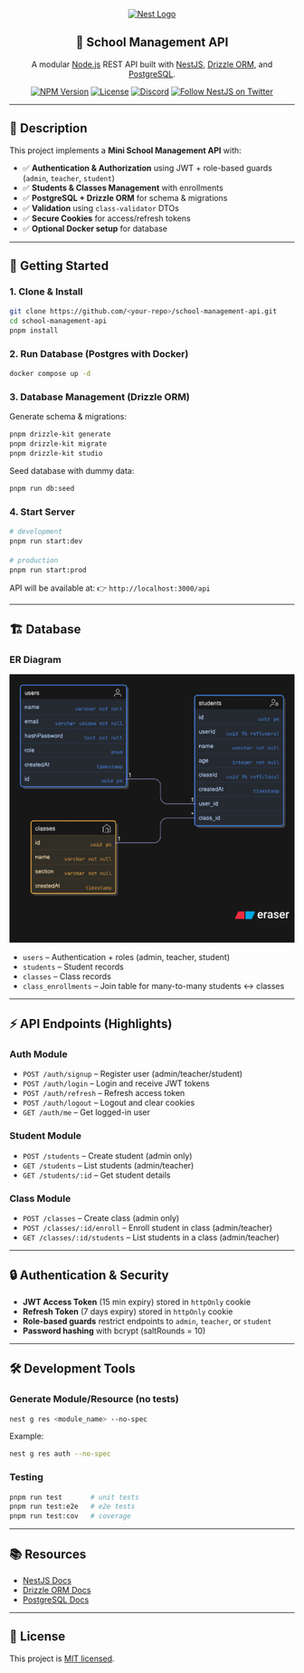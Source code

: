 <p align="center">
  <a href="http://nestjs.com/" target="blank">
    <img src="https://nestjs.com/img/logo-small.svg" width="120" alt="Nest Logo" />
  </a>
</p>

<h2 align="center">📘 School Management API</h2>

<p align="center">
  A modular <a href="http://nodejs.org" target="_blank">Node.js</a> REST API built with <a href="http://nestjs.com/">NestJS</a>, 
  <a href="https://orm.drizzle.team/">Drizzle ORM</a>, and <a href="https://www.postgresql.org/">PostgreSQL</a>.
</p>

<p align="center">
  <a href="https://www.npmjs.com/package/@nestjs/core" target="_blank"><img src="https://img.shields.io/npm/v/@nestjs/core.svg" alt="NPM Version" /></a>
  <a href="https://www.npmjs.com/package/@nestjs/core" target="_blank"><img src="https://img.shields.io/npm/l/@nestjs/core.svg" alt="License" /></a>
  <a href="https://discord.gg/G7Qnnhy" target="_blank"><img src="https://img.shields.io/badge/discord-online-brightgreen.svg" alt="Discord"/></a>
  <a href="https://twitter.com/nestframework" target="_blank"><img src="https://img.shields.io/twitter/follow/nestframework.svg?style=social&label=Follow" alt="Follow NestJS on Twitter"></a>
</p>

---

## 📖 Description

This project implements a **Mini School Management API** with:

- ✅ **Authentication & Authorization** using JWT + role-based guards (`admin`, `teacher`, `student`)
- ✅ **Students & Classes Management** with enrollments
- ✅ **PostgreSQL + Drizzle ORM** for schema & migrations
- ✅ **Validation** using `class-validator` DTOs
- ✅ **Secure Cookies** for access/refresh tokens
- ✅ **Optional Docker setup** for database

---

## 🚀 Getting Started

### 1. Clone & Install

```bash
git clone https://github.com/<your-repo>/school-management-api.git
cd school-management-api
pnpm install
```

### 2. Run Database (Postgres with Docker)

```bash
docker compose up -d
```

### 3. Database Management (Drizzle ORM)

Generate schema & migrations:

```bash
pnpm drizzle-kit generate
pnpm drizzle-kit migrate
pnpm drizzle-kit studio
```

Seed database with dummy data:

```bash
pnpm run db:seed
```

### 4. Start Server

```bash
# development
pnpm run start:dev

# production
pnpm run start:prod
```

API will be available at:
👉 `http://localhost:3000/api`

---

## 🏗️ Database

### ER Diagram

![ER_diagram](./er_diagram.png)

- `users` – Authentication + roles (admin, teacher, student)
- `students` – Student records
- `classes` – Class records
- `class_enrollments` – Join table for many-to-many students ↔ classes

---

## ⚡ API Endpoints (Highlights)

### Auth Module

- `POST /auth/signup` – Register user (admin/teacher/student)
- `POST /auth/login` – Login and receive JWT tokens
- `POST /auth/refresh` – Refresh access token
- `POST /auth/logout` – Logout and clear cookies
- `GET /auth/me` – Get logged-in user

### Student Module

- `POST /students` – Create student (admin only)
- `GET /students` – List students (admin/teacher)
- `GET /students/:id` – Get student details

### Class Module

- `POST /classes` – Create class (admin only)
- `POST /classes/:id/enroll` – Enroll student in class (admin/teacher)
- `GET /classes/:id/students` – List students in a class (admin/teacher)

---

## 🔒 Authentication & Security

- **JWT Access Token** (15 min expiry) stored in `httpOnly` cookie
- **Refresh Token** (7 days expiry) stored in `httpOnly` cookie
- **Role-based guards** restrict endpoints to `admin`, `teacher`, or `student`
- **Password hashing** with bcrypt (saltRounds = 10)

---

## 🛠️ Development Tools

### Generate Module/Resource (no tests)

```bash
nest g res <module_name> --no-spec
```

Example:

```bash
nest g res auth --no-spec
```

### Testing

```bash
pnpm run test       # unit tests
pnpm run test:e2e   # e2e tests
pnpm run test:cov   # coverage
```

---

## 📚 Resources

- [NestJS Docs](https://docs.nestjs.com)
- [Drizzle ORM Docs](https://orm.drizzle.team/)
- [PostgreSQL Docs](https://www.postgresql.org/docs/)

---

## 📜 License

This project is [MIT licensed](./LICENSE).
